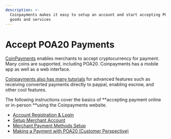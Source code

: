 ```yaml
---
description: >-
  Coinpayments makes it easy to setup an account and start accepting POA20 for
  goods and services
---
```


# Accept POA20 Payments

[CoinPayments](https://www.coinpayments.net) enables merchants to accept cryptocurrency for payment. Many coins are supported, including POA20. Coinpayments has a mobile app as well as a web interface.&#x20;

[Coinpayments also has many tutorials](https://blog.coinpayments.net/category/tutorials) for advanced features such as receiving converted payments directly to paypal, enabling escrow, and other cool features.&#x20;

The following instructions cover the basics of **accepting payment online or in-person **using the Coinpayments website.

* [Account Registration & Login](account-registration-and-login-merchant-setup.md)
* [Setup Merchant Account](setup-merchant-account.md)
* [Merchant Payment Methods Setup](merchant-payment-method-setup.md)
* [Making a Payment with POA20 (Customer Perspective)](making-a-payment-with-poa20-customer-perspective.md)

